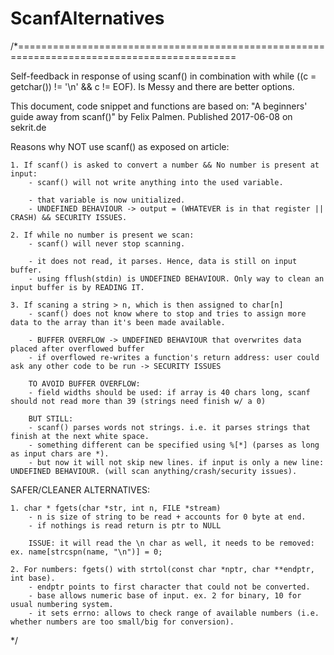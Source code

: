 # ScanfAlternatives

/*============================================================================================

Self-feedback in response of using scanf() in combination with while ((c = getchar()) != '\n' && c != EOF).
Is Messy and there are better options.

This document, code snippet and functions are based on: "A beginners' guide away from scanf()" by Felix Palmen.
Published 2017-06-08 on sekrit.de

Reasons why NOT use scanf() as exposed on article:

	1. If scanf() is asked to convert a number && No number is present at input:
		- scanf() will not write anything into the used variable.

		- that variable is now unitialized.
		- UNDEFINED BEHAVIOUR -> output = (WHATEVER is in that register || CRASH) && SECURITY ISSUES.

	2. If while no number is present we scan:
		- scanf() will never stop scanning.

		- it does not read, it parses. Hence, data is still on input buffer.
		- using fflush(stdin) is UNDEFINED BEHAVIOUR. Only way to clean an input buffer is by READING IT.

	3. If scaning a string > n, which is then assigned to char[n]
		- scanf() does not know where to stop and tries to assign more data to the array than it's been made available.

		- BUFFER OVERFLOW -> UNDEFINED BEHAVIOUR that overwrites data placed after overflowed buffer
		- if overflowed re-writes a function's return address: user could ask any other code to be run -> SECURITY ISSUES

		TO AVOID BUFFER OVERFLOW:
		- field widths should be used: if array is 40 chars long, scanf should not read more than 39 (strings need finish w/ a 0)

		BUT STILL:
		- scanf() parses words not strings. i.e. it parses strings that finish at the next white space.
		- something different can be specified using %[*] (parses as long as input chars are *).
		- but now it will not skip new lines. if input is only a new line: UNDEFINED BEHAVIOUR. (will scan anything/crash/security issues).

SAFER/CLEANER ALTERNATIVES:

	1. char * fgets(char *str, int n, FILE *stream)
		- n is size of string to be read + accounts for 0 byte at end.
		- if nothings is read return is ptr to NULL
		
		ISSUE: it will read the \n char as well, it needs to be removed: ex. name[strcspn(name, "\n")] = 0;

	2. For numbers: fgets() with strtol(const char *nptr, char **endptr, int base).
		- endptr points to first character that could not be converted.
		- base allows numeric base of input. ex. 2 for binary, 10 for usual numbering system.
		- it sets errno: allows to check range of available numbers (i.e. whether numbers are too small/big for conversion).

*/
